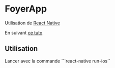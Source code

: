 # FoyerApp

Utilisation de <a href="https://facebook.github.io/react-native/" target="_blank">React Native</a>

En suivant <a href="https://www.raywenderlich.com/99473/introducing-react-native-building-apps-javascript" target="_blank">ce tuto</a>

## Utilisation

Lancer avec la commande ```react-native run-ios``